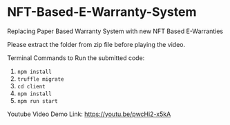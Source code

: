 # NFT-Based-E-Warranty-System
Replacing Paper Based Warranty System with new NFT Based E-Warranties

Please extract the folder from zip file before playing the video.

Terminal Commands to Run the submitted code:
1. ```npm install```
2. ```truffle migrate```
3. ```cd client```
4. ```npm install```
5. ```npm run start```


Youtube Video Demo Link: https://youtu.be/pwcHi2-x5kA 

